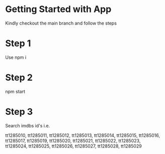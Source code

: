 # Getting Started with App

Kindly checkout the main branch and follow the steps

# Step 1

Use npm i

# Step 2

npm start

# Step 3

Search imdbs id's i.e.

tt1285010, tt1285011, tt1285012, tt1285013, tt1285014, tt1285015, tt1285016, tt1285017, tt1285019, tt1285020, tt1285021, tt1285022, tt1285023, tt1285024, tt1285025, tt1285026, tt1285027, tt1285028, tt1285029 

